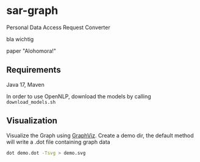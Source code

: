 # sar-graph
Personal Data Access Request Converter

bla wichtig

paper "Alohomora!"

## Requirements
Java 17, Maven

In order to use OpenNLP, download the models by calling `download_models.sh`


## Visualization

Visualize the Graph using [GraphViz](https://graphviz.org).
Create a demo dir, the default method will write a .dot file containing graph data

```sh
dot demo.dot -Tsvg > demo.svg
```

